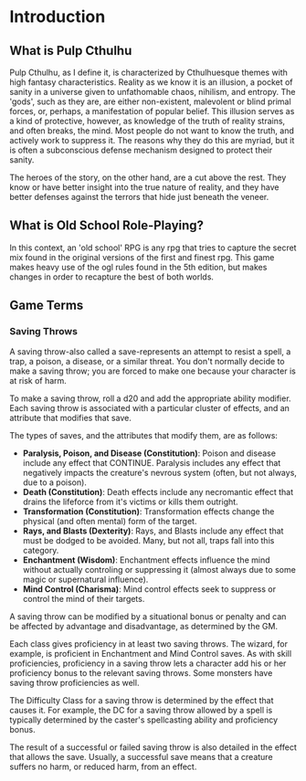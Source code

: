 # Introduction
## What is Pulp Cthulhu 
Pulp Cthulhu, as I define it, is characterized by Cthulhuesque themes with high fantasy characteristics.  Reality as we know it is an illusion, a pocket of sanity in a universe given to unfathomable chaos, nihilism, and entropy.  The 'gods', such as they are, are either non-existent, malevolent or blind primal forces, or, perhaps, a manifestation of popular belief.  This illusion serves as a kind of protective, however, as knowledge of the truth of reality strains, and often breaks, the mind.  Most people do not want to know the truth, and actively work to suppress it.  The reasons why they do this are myriad, but it is often a subconscious defense mechanism designed to protect their sanity.  

The heroes of the story, on the other hand, are a cut above the rest. They know or have better insight into the true nature of reality, and they have better defenses against the terrors that hide just beneath the veneer.  

## What is Old School Role-Playing? 
In this context, an 'old school' RPG is any rpg that tries to capture the secret mix found in the original versions of the first and finest rpg.  This game makes heavy use of the ogl rules found in the 5th edition, but makes changes in order to recapture the best of both worlds.  

## Game Terms

### Saving Throws
A saving throw-also called a save-represents an attempt to resist a spell, a trap, a poison, a disease, or a similar threat. You don't normally decide to make a saving throw; you are forced to make one because your character is at risk of harm.

To make a saving throw, roll a d20 and add the appropriate ability modifier. Each saving throw is associated with a particular cluster of effects, and an attribute that modifies that save.  

The types of saves, and the attributes that modify them, are as follows:

- **Paralysis, Poison, and Disease (Constitution)**: Poison and disease include any effect that CONTINUE.  Paralysis includes any effect that negatively impacts the creature's    nevrous system (often, but not always, due to a poison).  
- **Death (Constitution)**: Death effects include any necromantic effect that drains the lifeforce from it's victims or kills them outright. 
- **Transformation (Constitution)**: Transformation effects change the physical (and often mental) form of the target.
- **Rays, and Blasts (Dexterity)**: Rays, and Blasts include any effect that must be dodged to be avoided.  Many, but not all, traps fall into this category.
- **Enchantment (Wisdom)**: Enchantment effects influence the mind without actually controling or suppressing it (almost always due to some magic or supernatural influence).  
- **Mind Control (Charisma)**: Mind control effects seek to suppress or control the mind of their targets. 


A saving throw can be modified by a situational bonus or penalty and can be affected by advantage and disadvantage, as determined by the GM.

Each class gives proficiency in at least two saving throws. The wizard, for example, is proficient in Enchantment and Mind Control saves. As with skill proficiencies, proficiency in a saving throw lets a character add his or her proficiency bonus to the relevant saving throws. Some monsters have saving throw proficiencies as well.

The Difficulty Class for a saving throw is determined by the effect that causes it. For example, the DC for a saving throw allowed by a spell is typically determined by the caster's spellcasting ability and proficiency bonus.

The result of a successful or failed saving throw is also detailed in the effect that allows the save. Usually, a successful save means that a creature suffers no harm, or reduced harm, from an effect.
